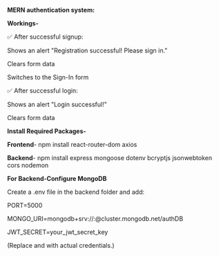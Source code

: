 **MERN authentication system:**
 
**Workings-**

✅ After successful signup:

Shows an alert "Registration successful! Please sign in."

Clears form data

Switches to the Sign-In form

✅ After successful login:

Shows an alert "Login successful!"

Clears form data

 
**Install Required Packages-**
 
 **Frontend**- npm install react-router-dom axios
 
 **Backend**- npm install express mongoose dotenv bcryptjs jsonwebtoken cors nodemon

**For Backend-Configure MongoDB**

Create a .env file in the backend folder and add:

PORT=5000

MONGO_URI=mongodb+srv://<your-mongodb-username>:<password>@cluster.mongodb.net/authDB

JWT_SECRET=your_jwt_secret_key

(Replace <your-mongodb-username> and <password> with actual credentials.)

